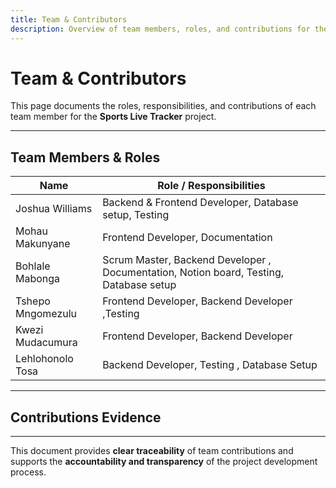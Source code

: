 ```yaml
---
title: Team & Contributors
description: Overview of team members, roles, and contributions for the Sports Live Tracker project
---
```


# Team & Contributors

This page documents the roles, responsibilities, and contributions of each team member for the **Sports Live Tracker** project.

---

## Team Members & Roles

| Name                  | Role / Responsibilities                                                                                     |
|-----------------------|------------------------------------------------------------------------------------------------------------|
| Joshua Williams       | Backend & Frontend Developer, Database setup, Testing                                                   |
| Mohau Makunyane       | Frontend Developer, Documentation                                                                        |
| Bohlale Mabonga       | Scrum Master, Backend Developer , Documentation, Notion board, Testing, Database setup             |
| Tshepo Mngomezulu     | Frontend Developer, Backend Developer ,Testing                                                  |
| Kwezi Mudacumura      | Frontend Developer,  Backend Developer                                                               |
| Lehlohonolo Tosa      | Backend Developer, Testing , Database Setup                                                                              |

---

## Contributions Evidence
<!--
### GitHub Commits & Pull Requests
- Each team member contributed via personal branches and pull requests.
– commit history shows contributions per member.
- Example PRs:  
  - `feature/login-system` – Joshua & Bohlale  
  - `frontend-dashboard` – Mohau & Tshepo  
  - `backend-api` – Lehlohonolo & Kwezi  

### Notion / Project Management Board
- Task assignments and progress tracked in Notion.
- Sprint tasks assigned to individual team members.
- Example columns: `Backlog` → `To Do` → `In Progress` → `Review` → `Done`.

### Testing & QA
- Unit tests and integration tests assigned to backend/front-end contributors.
- Each developer tested features they implemented.
- QA reports and bug tracking via Notion/Discord.

### Documentation Contributions
- Bohlale: Documentation site, project methodology, Notion board setup.  
- Mohau: Design documentation, wireframes, diagrams.  

---

## Optional: Screenshots / Links

-
---
-->
---
This document provides **clear traceability** of team contributions and supports the **accountability and transparency** of the project development process.
